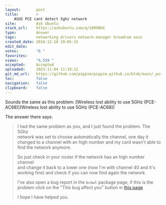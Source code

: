 ```yaml
---
layout:       post
title:        >
    ASUS PCE cant detect 5ghz network
site:         Ask Ubuntu
stack_url:    https://askubuntu.com/q/1099864
type:         Answer
tags:         networking drivers network-manager broadcom asus
created_date: 2018-12-10 19:05:15
edit_date:    
votes:        "6 "
favorites:    
views:        "6,559 "
accepted:     Accepted
uploaded:     2023-11-04 11:19:12
git_md_url:   https://github.com/pippim/pippim.github.io/blob/main/_posts/2018/2018-12-10-ASUS-PCE-cant-detect-5ghz-network.md
toc:          false
navigation:   false
clipboard:    false
---
```


Sounds the same as this problem: [Wireless lost ability to use 5GHz (PCE-AC68)](Wireless lost ability to use 5GHz (PCE-AC68))

The answer there says:

> I had the same problem as you, and I just found the problem. The 5Ghz  
> network was set to choose automatically the channel, one day it  
> changed to a channel with an high number and my card wasn't able to  
> find the network anymore.  
>   
> So just check in your router if the network has an high number channel  
> and change it back to a lower one (now I'm with channel 40 and it's  
> working fine) and check if you can now find again the network.  
>   
> I've also open a bug report in the `bcmwl` package page, if this is the  
> problem click on the "This bug affect you" button in [this page][1]  
>   
> I hope I have helped you.  

  [1]: https://bugs.launchpad.net/ubuntu/+source/bcmwl/+bug/1574196
